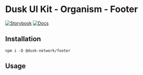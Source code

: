 # Dusk UI Kit - Organism - Footer

[![Storybook](https://img.shields.io/badge/Storybook-Component_Playground-%23FF4785?style=flat&logo=storybook)](https://dusk-network.github.io/dusk-ui-kit/?path=/story/components-atoms-footer)
[![Docs](https://img.shields.io/badge/Documentation-%235E35CF?style=flat)](https://dusk-network.github.io/dusk-ui-kit/docs/components/atoms/footer)

## Installation

```
npm i -D @dusk-network/footer
```

## Usage

<!-- MARKDOWN-AUTO-DOCS:START (CODE:src=../../../examples/src/organisms/footer/Footer_01.svelte) -->
<!-- MARKDOWN-AUTO-DOCS:END -->
